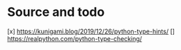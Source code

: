 # Source and todo

[x] https://kunigami.blog/2019/12/26/python-type-hints/
[] https://realpython.com/python-type-checking/

